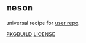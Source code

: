 # `meson`

universal recipe for [user repo](../themartiancompany/ur).

[PKGBUILD](PKGBUILD)
[LICENSE](COPYING)

